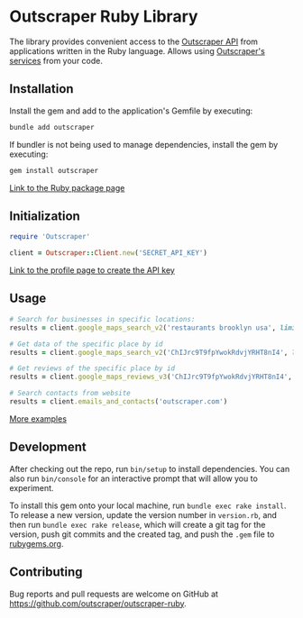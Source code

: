 # Outscraper Ruby Library

The library provides convenient access to the [Outscraper API](https://app.outscraper.com/api-docs) from applications written in the Ruby language. Allows using [Outscraper's services](https://outscraper.com/services/) from your code.

## Installation

Install the gem and add to the application's Gemfile by executing:
```bash
bundle add outscraper
```

If bundler is not being used to manage dependencies, install the gem by executing:
```bash
gem install outscraper
```

[Link to the Ruby package page](https://rubygems.org/gems/outscraper)

## Initialization
```ruby
require 'Outscraper'

client = Outscraper::Client.new('SECRET_API_KEY')
```
[Link to the profile page to create the API key](https://app.outscraper.com/profile)

## Usage

```ruby
# Search for businesses in specific locations:
results = client.google_maps_search_v2('restaurants brooklyn usa', limit: 20, language: 'en', region: 'us')

# Get data of the specific place by id
results = client.google_maps_search_v2('ChIJrc9T9fpYwokRdvjYRHT8nI4', language: 'en')

# Get reviews of the specific place by id
results = client.google_maps_reviews_v3('ChIJrc9T9fpYwokRdvjYRHT8nI4', reviews_limit: 20, language: 'en')

# Search contacts from website
results = client.emails_and_contacts('outscraper.com')
```

[More examples](https://github.com/outscraper/outscraper-ruby/tree/master/examples)

## Development

After checking out the repo, run `bin/setup` to install dependencies. You can also run `bin/console` for an interactive prompt that will allow you to experiment.

To install this gem onto your local machine, run `bundle exec rake install`. To release a new version, update the version number in `version.rb`, and then run `bundle exec rake release`, which will create a git tag for the version, push git commits and the created tag, and push the `.gem` file to [rubygems.org](https://rubygems.org).

## Contributing
Bug reports and pull requests are welcome on GitHub at https://github.com/outscraper/outscraper-ruby.
